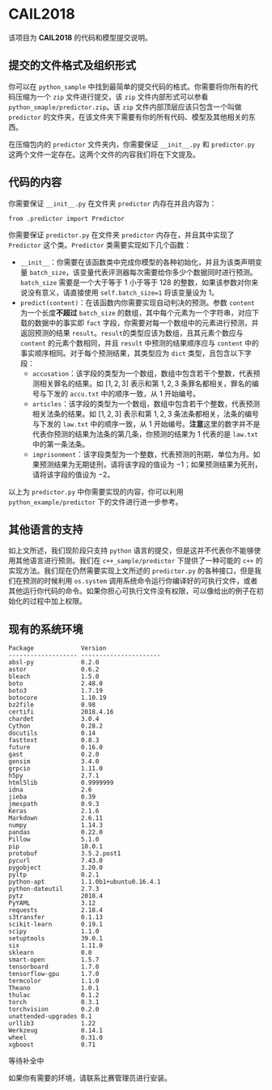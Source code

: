 # CAIL2018

该项目为 **CAIL2018** 的代码和模型提交说明。

## 提交的文件格式及组织形式

你可以在 ``python_sample`` 中找到最简单的提交代码的格式。你需要将你所有的代码压缩为一个 ``zip`` 文件进行提交，该 ``zip`` 文件内部形式可以参看 ``python_smaple/predictor.zip``。该 ``zip`` 文件内部顶层应该只包含一个叫做 ``predictor`` 的文件夹，在该文件夹下需要有你的所有代码、模型及其他相关的东西。

在压缩包内的 ``predictor`` 文件夹内，你需要保证 ``__init__.py`` 和 ``predictor.py`` 这两个文件一定存在。这两个文件的内容我们将在下文提及。

## 代码的内容

你需要保证 ``__init__.py`` 在文件夹 ``predictor`` 内存在并且内容为：

```from .predictor import Predictor```

你需要保证 ``predictor.py`` 在文件夹 ``predictor`` 内存在，并且其中实现了 ``Predictor`` 这个类。``Predictor`` 类需要实现如下几个函数：

* ``__init__``：你需要在该函数类中完成你模型的各种初始化，并且为该类声明变量 ``batch_size``，该变量代表评测器每次需要给你多少个数据同时进行预测。``batch_size`` 需要是一个大于等于 $1$ 小于等于 $128$ 的整数，如果该参数对你来说没有意义，请直接使用 ``self.batch_size=1`` 将该变量设为 $1$。
* ``predict(content)``：在该函数内你需要实现自动判决的预测。参数 ``content`` 为一个长度**不超过** ``batch_size`` 的数组，其中每个元素为一个字符串，对应下载的数据中的事实即 ``fact`` 字段，你需要对每一个数组中的元素进行预测，并返回预测的结果 ``result``。``result``的类型应该为数组，且其元素个数应与 ``content`` 的元素个数相同，并且 ``result`` 中预测的结果顺序应与 ``content`` 中的事实顺序相同。对于每个预测结果，其类型应为 ``dict`` 类型，且包含以下字段：
    * ``accusation``：该字段的类型为一个数组，数组中包含若干个整数，代表预测相关罪名的结果。如 $[1,2,3]$ 表示和第 $1,2,3$ 条罪名都相关，罪名的编号与下发的 ``accu.txt`` 中的顺序一致，从 $1$ 开始编号。
    * ``articles``：该字段的类型为一个数组，数组中包含若干个整数，代表预测相关法条的结果。如 $[1,2,3]$ 表示和第 $1,2,3$ 条法条都相关，法条的编号与下发的 ``law.txt`` 中的顺序一致，从 $1$ 开始编号。**注意**这里的数字并不是代表你预测的结果为法条的第几条，你预测的结果为 $1$ 代表的是 ``law.txt`` 中的第一条法条。
    * ``imprisonment``：该字段类型为一个整数，代表预测的刑期，单位为月。如果预测结果为无期徒刑，请将该字段的值设为 $-1$；如果预测结果为死刑，请将该字段的值设为 $-2$。

以上为 ``predictor.py`` 中你需要实现的内容，你可以利用 ``python_example/predictor`` 下的文件进行进一步参考。

## 其他语言的支持

如上文所述，我们现阶段只支持 ``python`` 语言的提交，但是这并不代表你不能够使用其他语言进行预测。我们在 ``c++_sample/predictor`` 下提供了一种可能的 ``c++`` 的实现方法。我们现在仍然需要实现上文所述的 ``predictor.py`` 的各种接口，但是我们在预测的时候利用 ``os.system`` 调用系统命令运行你编译好的可执行文件，或者其他运行你代码的命令。如果你担心可执行文件没有权限，可以像给出的例子在初始化的过程中加上权限。

## 现有的系统环境

```
Package             Version               
------------------- ----------------------
absl-py             0.2.0                 
astor               0.6.2                 
bleach              1.5.0                 
boto                2.48.0                
boto3               1.7.19                
botocore            1.10.19               
bz2file             0.98                  
certifi             2018.4.16             
chardet             3.0.4                 
Cython              0.28.2                
docutils            0.14                  
fasttext            0.8.3                 
future              0.16.0                
gast                0.2.0                 
gensim              3.4.0                 
grpcio              1.11.0                
h5py                2.7.1                 
html5lib            0.9999999             
idna                2.6                   
jieba               0.39                  
jmespath            0.9.3                 
Keras               2.1.6                 
Markdown            2.6.11                
numpy               1.14.3                
pandas              0.22.0                
Pillow              5.1.0                 
pip                 10.0.1                
protobuf            3.5.2.post1           
pycurl              7.43.0                
pygobject           3.20.0                
pyltp               0.2.1                 
python-apt          1.1.0b1+ubuntu0.16.4.1
python-dateutil     2.7.3                 
pytz                2018.4                
PyYAML              3.12                  
requests            2.18.4                
s3transfer          0.1.13                
scikit-learn        0.19.1                
scipy               1.1.0                 
setuptools          39.0.1                
six                 1.11.0                
sklearn             0.0                   
smart-open          1.5.7                 
tensorboard         1.7.0                 
tensorflow-gpu      1.7.0                 
termcolor           1.1.0                 
Theano              1.0.1                 
thulac              0.1.2                 
torch               0.3.1                 
torchvision         0.2.0                 
unattended-upgrades 0.1                   
urllib3             1.22                  
Werkzeug            0.14.1                
wheel               0.31.0                
xgboost             0.71                  
```

等待补全中

如果你有需要的环境，请联系比赛管理员进行安装。
        








